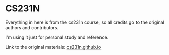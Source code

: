 # CS231N

Everything in here is from the cs231n course, so all credits go to the original authors and contributors.

I'm using it just for personal study and reference.

Link to the original materials: [cs231n.github.io](https://github.com/cs231n/cs231n.github.io)
